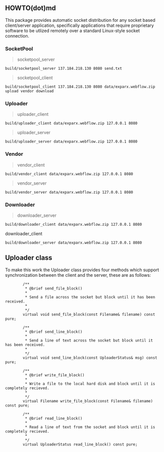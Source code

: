 
## HOWTO(dot)md
This package provides automatic socket distribution  for any socket based client/server application, specifically applications that require proprietary software to be utlized remotely over a standard Linux-style socket connection. 

### SocketPool
> socketpool_server
 
	build/socketpool_server 137.184.218.130 8080 send.txt

> socketpool_client

	build/socketpool_client 137.184.218.130 8080 data/exparx.webflow.zip upload vendor download 

 ### Uploader
> uploader_client

	build/uploader_client data/exparx.webflow.zip 127.0.0.1 8080 

> uploader_server

	build/uploader_server data/exparx.webflow.zip 127.0.0.1 8080 

### Vendor
> vendor_client

	build/vendor_client data/exparx.webflow.zip 127.0.0.1 8080
> vendor_server

	build/vendor_server data/exparx.webflow.zip 127.0.0.1 8080

 
 ### Downloader
> downloader_server

	build/downloader_client data/exparx.webflow.zip 127.0.0.1 8080 

 downloader_client
 
	build/downloader_server data/exparx.webflow.zip 127.0.0.1 8080 
 
 ## Uploader class
 To make this work the Uploader class provides four methods which support synchronization between the client and the server, these are as follows:
 
            /**
             * @brief send_file_block()
             *
             * Send a file across the socket but block until it has been received.
             *
             */
            virtual void send_file_block(const Filename& filename) const pure;

            /**
             * @brief send_line_block()
             *
             * Send a line of text across the socket but block until it has been received.
             *
             */
            virtual void send_line_block(const UploaderStatus& msg) const pure;

            /**
             * @brief write_file_block()
             *
             * Write a file to the local hard disk and block until it is completely recieved.
             *
             */
            virtual Filename write_file_block(const Filename& filename) const pure;

            /**
             * @brief read_line_block()
             *
             * Read a line of text from the socket and block until it is completely recieved.
             *
             */
            virtual UploaderStatus read_line_block() const pure;

